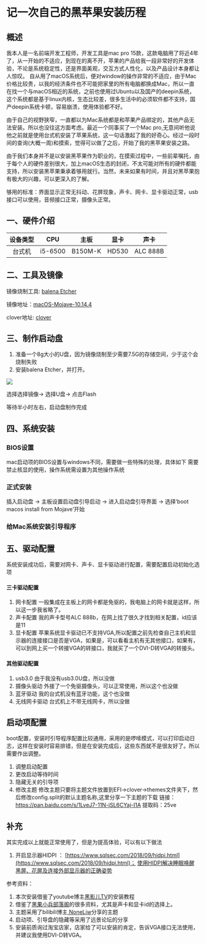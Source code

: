 # 记一次自己的黑苹果安装历程
## 概述
  我本人是一名前端开发工程师，开发工具是mac pro 15款，这款电脑用了将近4年了，从一开始的不适应，到现在的离不开，苹果的产品给我一段非常好的开发体验，不论是系统稳定性，还是界面美观，交互方式人性化，以及产品设计本身都让人惊叹。
  自从用了macOS系统后，便对window的操作非常的不适应，由于Mac价格比较贵，以我的经济条件也不可能把家里的所有电脑都换成Mac，所以一直在找一个与macOS相近的系统，之前也使用过Ubuntu以及国产的deepin系统，这个系统都是基于linux内核，生态比较差，很多生活中的必须软件都不支持，国产deepin系统卡顿，容易崩溃，使用体验都不好。

  由于自己的视野狭窄，一直都以为Mac系统都是和苹果产品绑定的，其他产品无法安装。所以也没往这方面考虑。最近一个同事买了一个Mac pro,无意间听他说他之前就是使用台式机安装了苹果系统，这一句话激起了我的好奇心。经过一段时间的查询(大概一周)和摸索，觉得可以做了之后，开始了我的黑苹果安装之路。

  由于我们本身并不是以安装黑苹果作为职业的，在摸索过程中，一些前辈嘱托，由于每个人的硬件差别很大，加上macOS生态的封闭，不太可能对所有的硬件都能支持，所以安装黑苹果秉承着够用就行。当然，未来如果有时间，并且对黑苹果抱有极大的兴趣，可以更深入的了解。

  够用的标准：界面显示正常无抖动、花屏现象，声卡、网卡、显卡驱动正常，usb接口可以使用，音频接口正常，摄像头正常。

## 一、硬件介绍

|设备类型 | CPU | 主板 | 显卡 | 声卡 |
| :----: | :----: | :----: | :----: | :----: |
| 台式机 | i5-6500 | B150M-K | HD530 | ALC 888B |


## 二、工具及镜像
镜像烧制工具: [balena Etcher](https://www.balena.io/etcher/)

镜像地址：[macOS-Mojave-10.14.4](https://blog.daliansky.net/macOS-Mojave-10.14.4-18E226-official-version-with-Clover-4903-original-image.html)

clover地址: [clover](https://mackie100projects.altervista.org/download-clover-configurator/)

## 三、制作启动盘

1. 准备一个8g大小的U盘，因为镜像烧制至少需要7.5G的存储空间，少于这个会烧制失败
2. 安装balena Etcher，并打开。

![](https://ws2.sinaimg.cn/large/006tNc79ly1g2v1mdccs2j318g0qot8z.jpg)

选择选择镜像-> 选择U盘-> 点击Flash

等待半小时左右，启动盘制作完成


## 四、系统安装

### BIOS设置

mac启动项的BIOS设置与windows不同，需要做一些特殊的处理，具体如下
需要禁止核显的使用，操作系统需设置为其他操作系统


### 正式安装

插入启动盘 -> 主板设置启动盘引导启动 -> 进入启动盘引导界面 -> 选择‘boot macos install from Mojave’开始

### 给Mac系统安装引导程序

## 五、驱动配置
系统安装成功后，需要对网卡、声卡、显卡驱动进行配置，需要配置启动初始化选项

#### 三卡驱动配置
1. 网卡配置 一般集成在主板上的网卡都是免驱的，我电脑上的网卡就是这样，所以这一步我省略了。
2. 声卡配置 我的声卡型号ALC 888b，在网上找了很久才找到相关配置，id应该是11
3. 显卡配置 苹果系统显卡驱动已不支持VGA,所以配置之前先检查自己主机和显示器的连接接口是否是VGA，如果是，可以看看主机有无其他接口，如果有，可以到网上买一个转接VGA的转接口，我就买了一个DVI-D转VGA的转接头。

#### 其他驱动配置
1. usb3.0 由于我没有usb3.0U盘，所以没做
2. 摄像头驱动 外接了一个免驱摄像头，可以正常使用，所以这个也没做
3. 蓝牙驱动 我的台式机没有蓝牙功能，这个也没做
4. 无线网卡驱动 台式机上不带无线网卡，所以没做


## 启动项配置
  boot配置，安装时引导程序配置比较通用，采用的是啰嗦模式，可以打印启动日志，这样在安装时容易排错，但是在安装完成后，这些东西就不是很友好了。所以需要作出调整。
  1. 调整启动配置
  2. 更改启动等待时间
  3. 隐藏无关的引导项
  4. 修改主题 修改主题只要将主题文件放置到EFI->clover->themes文件夹下，然后修改config.split的默认主题名称,这里分享一下主题的下载
      链接：https://pan.baidu.com/s/1LveJ7-11N-jSL6CYaj-I1A 提取码：25ve

## 补充
  其实完成以上就能正常使用了，但是为提高体验，可以有以下做法
  1. 开启显示器HIDPI ：
    [https://www.sqlsec.com/2018/09/hidpi.html](https://www.sqlsec.com/2018/09/hidpi.html)； [使用HIDPI解决睡眠唤醒黑屏、花屏及连接外部显示器的正确姿势](https://blog.daliansky.net/Use-HIDPI-to-solve-sleep-wake-up-black-screen,-Huaping-and-connect-the-external-monitor-the-correct-posture.html)


参考资料：
1. 本次安装借鉴了youtube博主[黑影儿TV](https://www.youtube.com/channel/UCBvcXPwXIRhKuTxe-6sVT8A/playlists)的安装教程
2. 借鉴了[黑果小兵部落阁](https://blog.daliansky.net/)的很多资料，尤其是声卡和显卡id的选择上。
3. 主题采用了bilibili博主[
NoneLjw](https://www.bilibili.com/video/av32933350/?redirectFrom=h5)分享的主题
4. 启动项、引导盘的隐藏等采用了远景论坛的分享
5. 安装前质询过淘宝店家，店家给了可以安装的肯定，告诉VGA接口无法使用，并建议我使用DVI-D转VGA。


